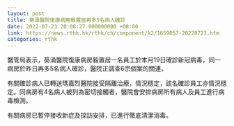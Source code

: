 ```yaml
---
layout: post
title: 葵涌醫院復康病房毅置居再多5名病人確診
date: 2022-07-23 20:08:27.000000000 +08:00
link: https://news.rthk.hk/rthk/ch/component/k2/1659057-20220723.htm
categories: rthk
---
```


醫管局表示，葵涌醫院復康病房毅置居一名員工於本月19日確診新冠病毒，同一病房於昨日再多5名病人確診，醫院正調查6宗個案的關連。

有關確診病人已轉送瑪嘉烈醫院接受隔離治療，情況穩定，該名確診員工亦情況穩定。同病房有4名病人被列為密切接觸者，醫院會安排病房所有病人及員工進行病毒檢測。

有關病房已暫停接收新症及探訪安排，已進行徹底清潔消毒。
